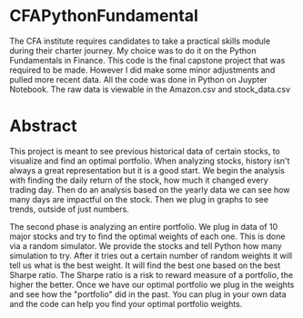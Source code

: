 # CFAPythonFundamental
The CFA institute requires candidates to take a practical skills module during their charter journey. My choice was to do it on the Python Fundamentals in Finance. This code is the final capstone project that was required to be made. However I did make some minor adjustments and pulled more recent data. All the code was done in Python on Juypter Notebook. The raw data is viewable in the Amazon.csv and stock_data.csv

# Abstract 
This project is meant to see previous historical data of certain stocks, to visualize and find an optimal portfolio. When analyzing stocks, history isn't always a great representation but it is a good start. We begin the analysis with finding the daily return of the stock, how much it changed every trading day. Then do an analysis based on the yearly data we can see how many days are impactful on the stock. Then we plug in graphs to see trends, outside of just numbers. 

The second phase is analyzing an entire portfolio. We plug in data of 10 major stocks and try to find the optimal weights of each one. This is done via a random simulator. We provide the stocks and tell Python how many simulation to try. After it tries out a certain number of random weights it will tell us what is the best weight. It will find the best one based on the best Sharpe ratio. The Sharpe ratio is a risk to reward measure of a portfolio, the higher the better. Once we have our optimal portfolio we plug in the weights and see how the "portfolio" did in the past. You can plug in your own data and the code can help you find your optimal portfolio weights. 

